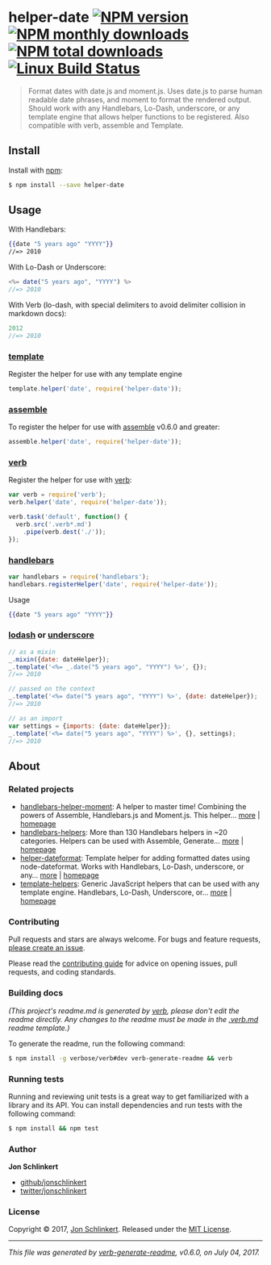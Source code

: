 # helper-date [![NPM version](https://img.shields.io/npm/v/helper-date.svg?style=flat)](https://www.npmjs.com/package/helper-date) [![NPM monthly downloads](https://img.shields.io/npm/dm/helper-date.svg?style=flat)](https://npmjs.org/package/helper-date) [![NPM total downloads](https://img.shields.io/npm/dt/helper-date.svg?style=flat)](https://npmjs.org/package/helper-date) [![Linux Build Status](https://img.shields.io/travis/helpers/helper-date.svg?style=flat&label=Travis)](https://travis-ci.org/helpers/helper-date)

> Format dates with date.js and moment.js. Uses date.js to parse human readable date phrases, and moment to format the rendered output. Should work with any Handlebars, Lo-Dash, underscore, or any template engine that allows helper functions to be registered. Also compatible with verb, assemble and Template.

## Install

Install with [npm](https://www.npmjs.com/):

```sh
$ npm install --save helper-date
```

## Usage

With Handlebars:

```handlebars
{{date "5 years ago" "YYYY"}}
//=> 2010
```

With Lo-Dash or Underscore:

```js
<%= date("5 years ago", "YYYY") %>
//=> 2010
```

With Verb (lo-dash, with special delimiters to avoid delimiter collision in markdown docs):

```js
2012
//=> 2010
```

### [template](https://github.com/jonschlinkert/template)

Register the helper for use with any template engine

```js
template.helper('date', require('helper-date'));
```

### [assemble](https://github.com/assemble/assemble)

To register the helper for use with [assemble](https://github.com/assemble/assemble) v0.6.0 and greater:

```js
assemble.helper('date', require('helper-date'));
```

### [verb](https://github.com/verbose/verb)

Register the helper for use with [verb](https://github.com/verbose/verb):

```js
var verb = require('verb');
verb.helper('date', require('helper-date'));

verb.task('default', function() {
  verb.src('.verb*.md')
    .pipe(verb.dest('./'));
});
```

### [handlebars](http://www.handlebarsjs.com/)

```js
var handlebars = require('handlebars');
handlebars.registerHelper('date', require('helper-date'));
```
Usage

```handlebars
{{date "5 years ago" "YYYY"}}
```

### [lodash](https://lodash.com/) or [underscore](http://underscorejs.org)

```js
// as a mixin
_.mixin({date: dateHelper});
_.template('<%= _.date("5 years ago", "YYYY") %>', {});
//=> 2010

// passed on the context
_.template('<%= date("5 years ago", "YYYY") %>', {date: dateHelper});
//=> 2010

// as an import
var settings = {imports: {date: dateHelper}};
_.template('<%= date("5 years ago", "YYYY") %>', {}, settings);
//=> 2010
```

## About

### Related projects

* [handlebars-helper-moment](https://www.npmjs.com/package/handlebars-helper-moment): A helper to master time! Combining the powers of Assemble, Handlebars.js and Moment.js. This helper… [more](https://github.com/assemble/handlebars-helper-moment) | [homepage](https://github.com/assemble/handlebars-helper-moment "A helper to master time! Combining the powers of Assemble, Handlebars.js and Moment.js. This helper leverages Moment.js to provide ultimate control over manipulating time and dates in your templates.")
* [handlebars-helpers](https://www.npmjs.com/package/handlebars-helpers): More than 130 Handlebars helpers in ~20 categories. Helpers can be used with Assemble, Generate… [more](https://github.com/helpers/handlebars-helpers) | [homepage](https://github.com/helpers/handlebars-helpers "More than 130 Handlebars helpers in ~20 categories. Helpers can be used with Assemble, Generate, Verb, Ghost, gulp-handlebars, grunt-handlebars, consolidate, or any node.js/Handlebars project.")
* [helper-dateformat](https://www.npmjs.com/package/helper-dateformat): Template helper for adding formatted dates using node-dateformat. Works with Handlebars, Lo-Dash, underscore, or any… [more](https://github.com/helpers/helper-dateformat) | [homepage](https://github.com/helpers/helper-dateformat "Template helper for adding formatted dates using node-dateformat. Works with Handlebars, Lo-Dash, underscore, or any template engine that supports helper functions. Also compatible with verb, assemble and Template.")
* [template-helpers](https://www.npmjs.com/package/template-helpers): Generic JavaScript helpers that can be used with any template engine. Handlebars, Lo-Dash, Underscore, or… [more](https://github.com/jonschlinkert/template-helpers) | [homepage](https://github.com/jonschlinkert/template-helpers "Generic JavaScript helpers that can be used with any template engine. Handlebars, Lo-Dash, Underscore, or any engine that supports helper functions.")

### Contributing

Pull requests and stars are always welcome. For bugs and feature requests, [please create an issue](../../issues/new).

Please read the [contributing guide](.github/contributing.md) for advice on opening issues, pull requests, and coding standards.

### Building docs

_(This project's readme.md is generated by [verb](https://github.com/verbose/verb-generate-readme), please don't edit the readme directly. Any changes to the readme must be made in the [.verb.md](.verb.md) readme template.)_

To generate the readme, run the following command:

```sh
$ npm install -g verbose/verb#dev verb-generate-readme && verb
```

### Running tests

Running and reviewing unit tests is a great way to get familiarized with a library and its API. You can install dependencies and run tests with the following command:

```sh
$ npm install && npm test
```

### Author

**Jon Schlinkert**

* [github/jonschlinkert](https://github.com/jonschlinkert)
* [twitter/jonschlinkert](https://twitter.com/jonschlinkert)

### License

Copyright © 2017, [Jon Schlinkert](https://github.com/jonschlinkert).
Released under the [MIT License](LICENSE).

***

_This file was generated by [verb-generate-readme](https://github.com/verbose/verb-generate-readme), v0.6.0, on July 04, 2017._